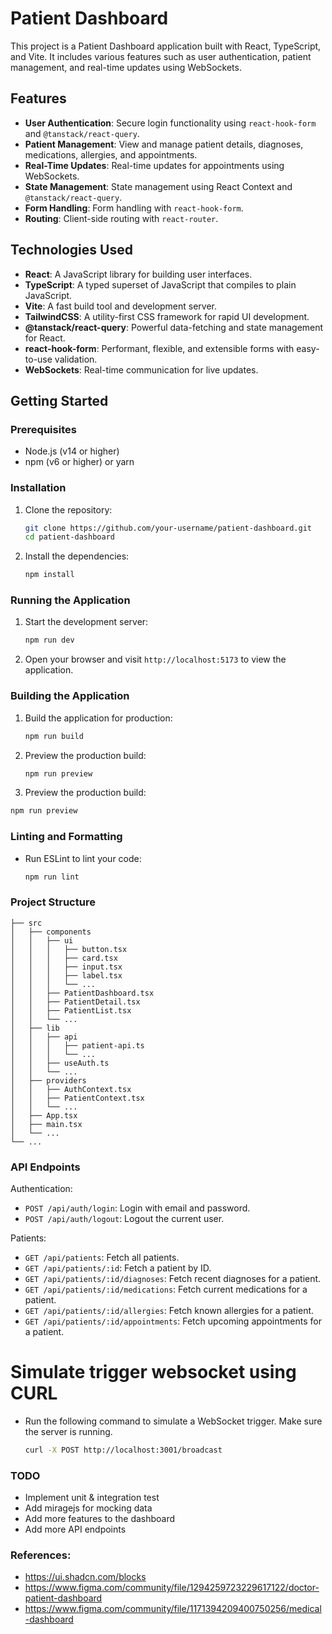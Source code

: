 # Patient Dashboard

This project is a Patient Dashboard application built with React, TypeScript, and Vite. It includes various features such as user authentication, patient management, and real-time updates using WebSockets.

## Features

- **User Authentication**: Secure login functionality using `react-hook-form` and `@tanstack/react-query`.
- **Patient Management**: View and manage patient details, diagnoses, medications, allergies, and appointments.
- **Real-Time Updates**: Real-time updates for appointments using WebSockets.
- **State Management**: State management using React Context and `@tanstack/react-query`.
- **Form Handling**: Form handling with `react-hook-form`.
- **Routing**: Client-side routing with `react-router`.

## Technologies Used

- **React**: A JavaScript library for building user interfaces.
- **TypeScript**: A typed superset of JavaScript that compiles to plain JavaScript.
- **Vite**: A fast build tool and development server.
- **TailwindCSS**: A utility-first CSS framework for rapid UI development.
- **@tanstack/react-query**: Powerful data-fetching and state management for React.
- **react-hook-form**: Performant, flexible, and extensible forms with easy-to-use validation.
- **WebSockets**: Real-time communication for live updates.

## Getting Started

### Prerequisites

- Node.js (v14 or higher)
- npm (v6 or higher) or yarn

### Installation

1. Clone the repository:

   ```bash
   git clone https://github.com/your-username/patient-dashboard.git
   cd patient-dashboard
    ```
2. Install the dependencies:
   ```bash
   npm install
   ```
### Running the Application
1. Start the development server:
   ```bash
   npm run dev
   ```
2. Open your browser and visit `http://localhost:5173` to view the application.

### Building the Application
1. Build the application for production:
   ```bash
   npm run build
   ```
2. Preview the production build:
   ```bash
   npm run preview
   ```
3. Preview the production build:
  ```bash
  npm run preview
  ```

### Linting and Formatting
- Run ESLint to lint your code:
  ```bash
  npm run lint
  ```

### Project Structure
```
├── src
│   ├── components
│   │   ├── ui
│   │   │   ├── button.tsx
│   │   │   ├── card.tsx
│   │   │   ├── input.tsx
│   │   │   ├── label.tsx
│   │   │   └── ...
│   │   ├── PatientDashboard.tsx
│   │   ├── PatientDetail.tsx
│   │   ├── PatientList.tsx
│   │   └── ...
│   ├── lib
│   │   ├── api
│   │   │   ├── patient-api.ts
│   │   │   └── ...
│   │   ├── useAuth.ts
│   │   └── ...
│   ├── providers
│   │   ├── AuthContext.tsx
│   │   ├── PatientContext.tsx
│   │   └── ...
│   ├── App.tsx
│   ├── main.tsx
│   └── ...
└── ...
```

### API Endpoints
Authentication:
- `POST /api/auth/login`: Login with email and password.
- `POST /api/auth/logout`: Logout the current user.

Patients:
- `GET /api/patients`: Fetch all patients.
- `GET /api/patients/:id`: Fetch a patient by ID.
- `GET /api/patients/:id/diagnoses`: Fetch recent diagnoses for a patient.
- `GET /api/patients/:id/medications`: Fetch current medications for a patient.
- `GET /api/patients/:id/allergies`: Fetch known allergies for a patient.
- `GET /api/patients/:id/appointments`: Fetch upcoming appointments for a patient.

# Simulate trigger websocket using CURL
- Run the following command to simulate a WebSocket trigger. Make sure the server is running.
  ```bash
  curl -X POST http://localhost:3001/broadcast
  ```

### TODO
- Implement unit & integration test
- Add miragejs for mocking data
- Add more features to the dashboard
- Add more API endpoints

### References:
- https://ui.shadcn.com/blocks
- https://www.figma.com/community/file/1294259723229617122/doctor-patient-dashboard
- https://www.figma.com/community/file/1171394209400750256/medical-dashboard
